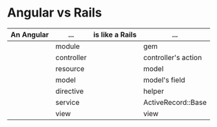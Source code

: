# Angular vs Rails


| An Angular | ...        | is like a Rails | ...                 |
|------------|------------|-----------------|---------------------|
|            | module     |                 | gem                 |
|            | controller |                 | controller's action |
|            | resource   |                 | model               |
|            | model      |                 | model's field       |
|            | directive  |                 | helper              |
|            | service    |                 | ActiveRecord::Base  |
|            | view       |                 | view                |
    
